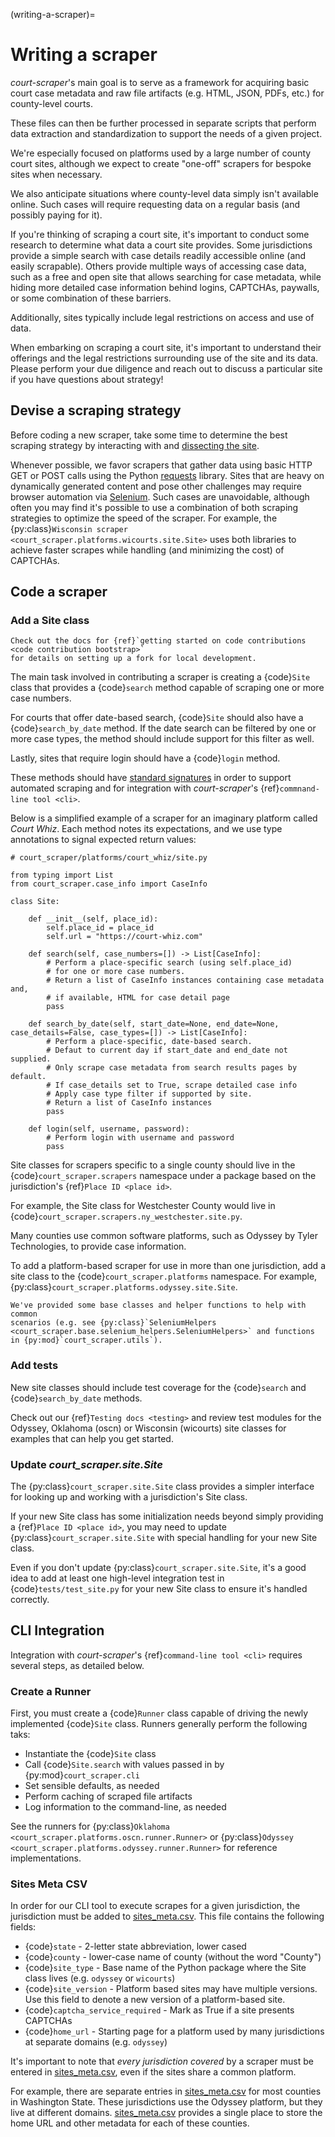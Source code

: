 (writing-a-scraper)=

# Writing a scraper

*court-scraper*'s main goal is to serve as a framework for acquiring basic
court case metadata and raw file artifacts (e.g. HTML, JSON, PDFs, etc.) for county-level
courts.

These files can then be further processed in separate scripts that perform data extraction and standardization to
support the needs of a given project.

We're especially focused on platforms used by a large number of county court sites,
although we expect to create "one-off" scrapers for bespoke sites when necessary.

We also anticipate situations where county-level data simply isn't available online.
Such cases will require requesting data on a regular basis (and possibly paying for it).

If you're thinking of scraping a court site, it's important to conduct some research to determine what
data a court site provides. Some jurisdictions provide a simple search with case details readily accessible
online (and easily scrapable). Others provide multiple ways of accessing case data, such as a free and open
site that allows searching for case metadata, while hiding more detailed case information behind logins, CAPTCHAs,
paywalls, or some combination of these barriers.

Additionally, sites typically include legal restrictions on access and use of data.

When embarking on scraping a court site, it's important to understand their offerings and
the legal restrictions surrounding use of the site and its data. Please perform your due diligence
and reach out to discuss a particular site if you have questions about strategy!

## Devise a scraping strategy

Before coding a new scraper, take some time to determine the best scraping strategy by interacting
with and [dissecting the site](https://github.com/stanfordjournalism/stanford-progj-2021/blob/main/docs/web_scraping/101.md).

Whenever possible, we favor scrapers that gather data using basic HTTP GET or POST calls using
the Python [requests] library. Sites that are heavy on dynamically generated content and pose other
challenges may require browser automation via [Selenium]. Such cases are unavoidable, although
often you may find it's possible to use a combination of both scraping strategies to optimize
the speed of the scraper. For example, the {py:class}`Wisconsin scraper <court_scraper.platforms.wicourts.site.Site>`
uses both libraries to achieve faster scrapes while handling (and minimizing the cost) of CAPTCHAs.

## Code a scraper

### Add a Site class

```{note}
Check out the docs for {ref}`getting started on code contributions <code contribution bootstrap>`
for details on setting up a fork for local development.
```

The main task involved in contributing a scraper is creating a {code}`Site` class that
provides a {code}`search` method capable of scraping one or more case numbers.

For courts that offer date-based search, {code}`Site` should also have a {code}`search_by_date` method.
If the date search can be filtered by one or more case types, the method should include support for this
filter as well.

Lastly, sites that require login should have a {code}`login` method.

These methods should have [standard signatures](https://en.wikipedia.org/wiki/Type_signature#Method_signature)
in order to support automated scraping and for integration with *court-scraper*'s {ref}`commnand-line tool <cli>`.

Below is a simplified example of a scraper for an imaginary platform called *Court Whiz*. Each
method notes its expectations, and we use type annotations to signal expected return values:

```
# court_scraper/platforms/court_whiz/site.py

from typing import List
from court_scraper.case_info import CaseInfo

class Site:

    def __init__(self, place_id):
        self.place_id = place_id
        self.url = "https://court-whiz.com"

    def search(self, case_numbers=[]) -> List[CaseInfo]:
        # Perform a place-specific search (using self.place_id)
        # for one or more case numbers.
        # Return a list of CaseInfo instances containing case metadata and,
        # if available, HTML for case detail page
        pass

    def search_by_date(self, start_date=None, end_date=None, case_details=False, case_types=[]) -> List[CaseInfo]:
        # Perform a place-specific, date-based search.
        # Defaut to current day if start_date and end_date not supplied.
        # Only scrape case metadata from search results pages by default.
        # If case_details set to True, scrape detailed case info
        # Apply case type filter if supported by site.
        # Return a list of CaseInfo instances
        pass

    def login(self, username, password):
        # Perform login with username and password
        pass
```

Site classes for scrapers specific to a single county should live in
the {code}`court_scraper.scrapers` namespace under a package based on the jurisdiction's
{ref}`Place ID <place id>`.

For example, the Site class for Westchester County would live in {code}`court_scraper.scrapers.ny_westchester.site.py`.

Many counties use common software platforms, such as Odyssey by Tyler Technologies, to provide case information.

To add a platform-based scraper for use in more than one jurisdiction, add a site class to the {code}`court_scraper.platforms` namespace.
For example, {py:class}`court_scraper.platforms.odyssey.site.Site`.

```{note}
We've provided some base classes and helper functions to help with common
scenarios (e.g. see {py:class}`SeleniumHelpers <court_scraper.base.selenium_helpers.SeleniumHelpers>` and functions
in {py:mod}`court_scraper.utils`).
```

### Add tests

New site classes should include test coverage for the {code}`search` and {code}`search_by_date` methods.

Check out our {ref}`Testing docs <testing>` and review test modules for the Odyssey, Oklahoma (oscn) or Wisconsin (wicourts) site classes for examples that can help you get started.

### Update *court_scraper.site.Site*

The {py:class}`court_scraper.site.Site` class provides a simpler interface for looking up and working
with a jurisdiction's Site class.

If your new Site class has some initialization needs beyond simply providing a {ref}`Place ID <place id>`,
you may need to update {py:class}`court_scraper.site.Site` with special handling for your new Site class.

Even if you don't update {py:class}`court_scraper.site.Site`, it's a good idea to add at least one
high-level integration test in {code}`tests/test_site.py` for your new Site class to ensure it's
handled correctly.

## CLI Integration

Integration with *court-scraper*'s {ref}`command-line tool <cli>` requires several steps, as detailed
below.

### Create a Runner

First, you must create a {code}`Runner` class capable of driving the newly implemented {code}`Site`
class. Runners generally perform the following taks:

- Instantiate the {code}`Site` class
- Call {code}`Site.search` with values passed in by {py:mod}`court_scraper.cli`
- Set sensible defaults, as needed
- Perform caching of scraped file artifacts
- Log information to the command-line, as needed

See the runners for {py:class}`Oklahoma <court_scraper.platforms.oscn.runner.Runner>`
or {py:class}`Odyssey <court_scraper.platforms.odyssey.runner.Runner>` for reference implementations.

### Sites Meta CSV

In order for our CLI tool to execute scrapes for a given jurisdiction, the jurisdiction
must be added to [sites_meta.csv]. This file contains the following fields:

- {code}`state` - 2-letter state abbreviation, lower cased
- {code}`county` - lower-case name of county (without the word "County")
- {code}`site_type` - Base name of the Python package where the Site class lives (e.g. `odyssey` or `wicourts`)
- {code}`site_version` - Platform based sites may have multiple versions. Use this field to denote a new version of a platform-based site.
- {code}`captcha_service_required` - Mark as True if a site presents CAPTCHAs
- {code}`home_url` - Starting page for a platform used by many jurisdictions at separate domains (e.g. `odyssey`)

It's important to note that *every jurisdiction covered* by a scraper
must be entered in [sites_meta.csv], even if the sites share a common
platform.

For example, there are separate entries in [sites_meta.csv] for most counties in Washington State. These
jurisdictions use the Odyssey platform, but they live at different domains. [sites_meta.csv] provides a single
place to store the home URL and other metadata for each of these counties.

[requests]: https://docs.python-requests.org/en/master/index.html
[selenium]: https://selenium-python.readthedocs.io/
[sites_meta.csv]: https://github.com/biglocalnews/court-scraper/blob/master/court_scraper/data/sites_meta.csv
